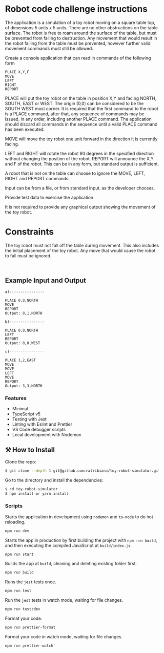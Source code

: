#  Robot code challenge instructions
The application is a simulation of a toy robot moving on a square table top, of dimensions 5 units x 5 units. There are no other obstructions on the table surface. The robot is free to roam around the surface of the table, but must be prevented from falling to destruction.  Any movement that would result in the robot falling from the table must be prevented, however further valid movement commands must still be allowed.

Create a console application that can read in commands of the following form
```
PLACE X,Y,F
MOVE
LEFT
RIGHT
REPORT
```
PLACE will put the toy robot on the table in position X,Y and facing NORTH, SOUTH, EAST or WEST.  The origin (0,0) can be considered to be the SOUTH WEST most corner. It is required that the first command to the robot is a PLACE command, after that, any sequence of commands may be issued, in any order, including another PLACE command.  The application should discard all commands in the sequence until a valid PLACE command has been executed.

MOVE will move the toy robot one unit forward in the direction it is currently facing.

LEFT and RIGHT will rotate the robot 90 degrees in the specified direction without changing the position of the robot.
REPORT will announce the X,Y and F of the robot.  This can be in any form, but standard output is sufficient.

A robot that is not on the table can choose to ignore the MOVE, LEFT, RIGHT and REPORT commands.

Input can be from a file, or from standard input, as the developer chooses.

Provide test data to exercise the application.

It is not required to provide any graphical output showing the movement of the toy robot.

# Constraints 
The toy robot must not fall off the table during movement.  This also includes the initial placement of the toy robot.  Any move that would cause the robot to fall must be ignored.

 
## Example Input and Output
```
a)----------------

PLACE 0,0,NORTH
MOVE
REPORT 
Output: 0,1,NORTH

b)----------------

PLACE 0,0,NORTH
LEFT
REPORT
Output: 0,0,WEST

c)----------------

PLACE 1,2,EAST
MOVE
MOVE
LEFT
MOVE
REPORT
Output: 3,3,NORTH
```

### Features

- Minimal
- TypeScript v5
- Testing with Jest
- Linting with Eslint and Prettier
- VS Code debugger scripts
- Local development with Nodemon

## ⚒ How to Install

Clone the repo:

```bash
$ git clone --depth 1 git@github.com:ratribiana/toy-robot-simulator.git
```

Go to the directory and install the dependencies:

```bash
$ cd toy-robot-simulator
$ npm install or yarn install
```

### Scripts

Starts the application in development using `nodemon` and `ts-node` to do hot reloading.

```sh
npm run dev
```

Starts the app in production by first building the project with `npm run build`, and then executing the compiled JavaScript at `build/index.js`.

```sh
npm run start
```

Builds the app at `build`, cleaning and deleting existing folder first.

```sh
npm run build
```
Runs the `jest` tests once.

```sh
npm run test
```

Run the `jest` tests in watch mode, waiting for file changes.

```sh
npm run test:dev
```

Format your code.

```sh
npm run prettier-format
```

Format your code in watch mode, waiting for file changes.

```sh
npm run prettier-watch`
```

